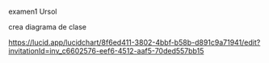 examen1 Ursol

crea diagrama de clase

https://lucid.app/lucidchart/8f6ed411-3802-4bbf-b58b-d891c9a71941/edit?invitationId=inv_c6602576-eef6-4512-aaf5-70ded557bb15

